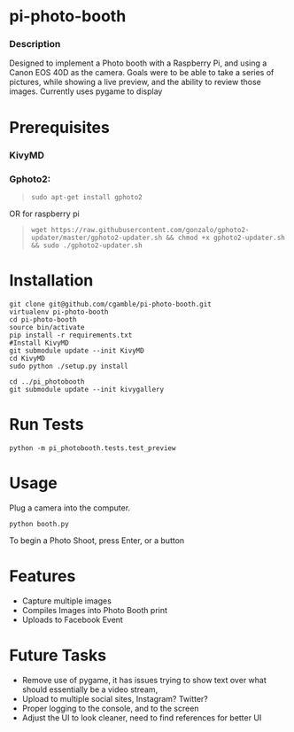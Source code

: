 # pi-photo-booth

### Description
Designed to implement a Photo booth with a Raspberry Pi, and using a Canon EOS 40D as the camera.
Goals were to be able to take a series of pictures, while showing a live preview, and the ability to review those images.
Currently uses pygame to display


# Prerequisites


### KivyMD

### Gphoto2:

> `sudo apt-get install gphoto2`

OR for raspberry pi

>`wget https://raw.githubusercontent.com/gonzalo/gphoto2-updater/master/gphoto2-updater.sh && chmod +x gphoto2-updater.sh && sudo ./gphoto2-updater.sh`


# Installation

```
git clone git@github.com/cgamble/pi-photo-booth.git
virtualenv pi-photo-booth
cd pi-photo-booth
source bin/activate
pip install -r requirements.txt
#Install KivyMD
git submodule update --init KivyMD
cd KivyMD
sudo python ./setup.py install

cd ../pi_photobooth
git submodule update --init kivygallery
```

# Run Tests

```
python -m pi_photobooth.tests.test_preview
```

# Usage

Plug a camera into the computer.

`python booth.py`

To begin a Photo Shoot, press Enter, or a button

# Features

* Capture multiple images
* Compiles Images into Photo Booth print
* Uploads to Facebook Event

# Future Tasks

* Remove use of pygame, it has issues trying to show text over what should essentially be a video stream,
* Upload to multiple social sites, Instagram? Twitter?
* Proper logging to the console, and to the screen
* Adjust the UI to look cleaner, need to find references for better UI